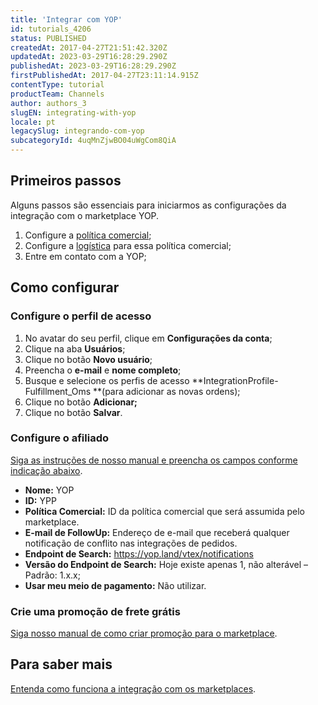 ```yaml
---
title: 'Integrar com YOP'
id: tutorials_4206
status: PUBLISHED
createdAt: 2017-04-27T21:51:42.320Z
updatedAt: 2023-03-29T16:28:29.290Z
publishedAt: 2023-03-29T16:28:29.290Z
firstPublishedAt: 2017-04-27T23:11:14.915Z
contentType: tutorial
productTeam: Channels
author: authors_3
slugEN: integrating-with-yop
locale: pt
legacySlug: integrando-com-yop
subcategoryId: 4uqMnZjwBO04uWgCom8QiA
---
```


## Primeiros passos

Alguns passos são essenciais para iniciarmos as configurações da integração com o marketplace YOP.  
1. Configure a [política comercial](http://help.vtex.com/tutorial/configurando-a-politica-comercial-para-marketplace/ "política comercial");  
2. Configure a [logística](/tutorial/configurando-logistica-para-marketplace/ "logística") para essa política comercial;  
3. Entre em contato com a YOP;  

## Como configurar

### Configure o perfil de acesso

1. No avatar do seu perfil, clique em **Configurações da conta**;
2. Clique na aba **Usuários**;
3. Clique no botão **Novo usuário**;
4. Preencha o **e-mail** e **nome completo**;
5. Busque e selecione os perfis de acesso **IntegrationProfile-Fulfillment\_Oms **(para adicionar as novas ordens);
6. Clique no botão **Adicionar;**
7. Clique no botão **Salvar**.

### Configure o afiliado

[Siga as instruções de nosso manual e preencha os campos conforme indicação abaixo](http://help.vtex.com/tutorial/como-configurar-afiliado/ "Siga as instruções de nosso manual e preencha os campos conforme indicação abaixo").

- **Nome:** YOP
- **ID:** YPP
- **Política Comercial:** ID da política comercial que será assumida pelo marketplace.
- **E-mail de FollowUp:** Endereço de e-mail que receberá qualquer notificação de conflito nas integrações de pedidos.
- **Endpoint de Search:** https://yop.land/vtex/notifications
- **Versão do Endpoint de Search:** Hoje existe apenas 1, não alterável – Padrão: 1.x.x;
- **Usar meu meio de pagamento:** Não utilizar.

### Crie uma promoção de frete grátis 

[Siga nosso manual de como criar promoção para o marketplace](/pt/tutorial/configurar-promocao-para-marketplace--tutorials_406).

## Para saber mais

[Entenda como funciona a integração com os marketplaces](http://help.vtex.com/tutorial/integrando-com-marketplace/ "Entenda como funciona a integração com os marketplaces").

